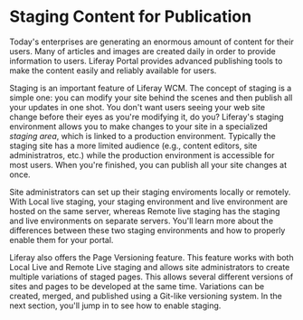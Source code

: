 # Staging Content for Publication

Today's enterprises are generating an enormous amount of content for their
users. Many of articles and images are created daily in order to provide
information to users. Liferay Portal provides advanced publishing tools to make
the content easily and reliably available for users.

Staging is an important feature of Liferay WCM. The concept of staging is a
simple one: you can modify your site behind the scenes and then publish all your
updates in one shot. You don't want users seeing your web site change before
their eyes as you're modifying it, do you? Liferay's staging environment allows
you to make changes to your site in a specialized *staging area*, which is
linked to a production environment. Typically the staging site has a more
limited audience (e.g., content editors, site administratros, etc.) while the
production environment is accessible for most users. When you're finished, you
can publish all your site changes at once.

Site administrators can set up their staging enviroments locally or remotely.
With Local live staging, your staging environment and live environment are
hosted on the same server, whereas Remote live staging has the staging and live
environments on separate servers. You'll learn more about the differences
between these two staging environments and how to properly enable them for your
portal.

Liferay also offers the Page Versioning feature. This feature works with both
Local Live and Remote Live staging and allows site administrators to create
multiple variations of staged pages. This allows several different versions of
sites and pages to be developed at the same time. Variations can be created,
merged, and published using a Git-like versioning system. In the next section,
you'll jump in to see how to enable staging.
